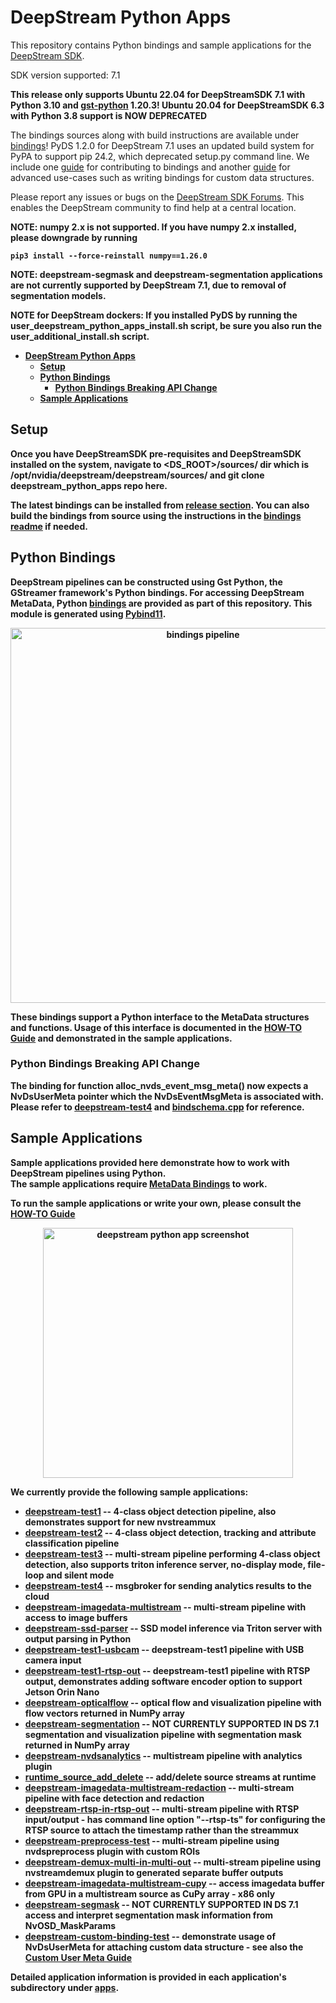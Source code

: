 # DeepStream Python Apps

This repository contains Python bindings and sample applications for the [DeepStream SDK](https://developer.nvidia.com/deepstream-sdk).  

SDK version supported: 7.1

<b>This release only supports Ubuntu 22.04 for DeepStreamSDK 7.1 with Python 3.10 and [gst-python](3rdparty/gst-python/) 1.20.3! Ubuntu 20.04 for DeepStreamSDK 6.3 with Python 3.8 support is NOW DEPRECATED</b>

The bindings sources along with build instructions are available under [bindings](bindings)! PyDS 1.2.0 for DeepStream 7.1 uses an updated build system for PyPA to support pip 24.2, which deprecated setup.py command line. We include one [guide](bindings/BINDINGSGUIDE.md) for contributing to bindings and another [guide](bindings/CUSTOMUSERMETAGUIDE.md) for advanced use-cases such as writing bindings for custom data structures. 

Please report any issues or bugs on the [DeepStream SDK Forums](https://devtalk.nvidia.com/default/board/209). This enables the DeepStream community to find help at a central location.

<b>NOTE:<b> numpy 2.x is not supported. If you have numpy 2.x installed, please downgrade by running
```
pip3 install --force-reinstall numpy==1.26.0
```

<b>NOTE:<b> deepstream-segmask and deepstream-segmentation applications are not currently supported by DeepStream 7.1, due to removal of segmentation models.

<b>NOTE for DeepStream dockers:<b> If you installed PyDS by running the user_deepstream_python_apps_install.sh script, be sure you also run the <b>user_additional_install.sh script<b>.

- [DeepStream Python Apps](#deepstream-python-apps)
  - [Setup](#setup)
  - [Python Bindings](#python-bindings)
    - [Python Bindings Breaking API Change](#python-bindings-breaking-api-change)
  - [Sample Applications](#sample-applications)

## Setup
Once you have DeepStreamSDK pre-requisites and DeepStreamSDK installed on the system, navigate to <DS_ROOT>/sources/ dir which is /opt/nvidia/deepstream/deepstream/sources/ and git clone deepstream_python_apps repo here.

The latest bindings can be installed from [release section](../../releases).
You can also build the bindings from source using the instructions in the [bindings readme](bindings/README.md) if needed.

<a name="metadata_bindings"></a>
## Python Bindings

DeepStream pipelines can be constructed using Gst Python, the GStreamer framework's Python bindings. For accessing DeepStream MetaData, 
Python [bindings](bindings) are provided as part of this repository. This module is generated using [Pybind11](https://github.com/pybind/pybind11).

<p align="center">
<img src=".python-app-pipeline.png" alt="bindings pipeline" height="600px"/>
</p>

These bindings support a Python interface to the MetaData structures and functions. Usage of this interface is documented in the [HOW-TO Guide](HOWTO.md) and demonstrated in the sample applications.  

### Python Bindings Breaking API Change
The binding for function alloc_nvds_event_msg_meta() now expects a NvDsUserMeta pointer which the NvDsEventMsgMeta is associated with. Please refer to [deepstream-test4](apps/deepstream-test4) and [bindschema.cpp](bindings/src/bindschema.cpp) for reference.

<a name="sample_applications"></a>
## Sample Applications

Sample applications provided here demonstrate how to work with DeepStream pipelines using Python.  
The sample applications require [MetaData Bindings](#metadata_bindings) to work.  

To run the sample applications or write your own, please consult the [HOW-TO Guide](HOWTO.md)  

<p align="center">
<img src=".test3-app.png" alt="deepstream python app screenshot" height="400px"/>
</p>

We currently provide the following sample applications:
* [deepstream-test1](apps/deepstream-test1) -- 4-class object detection pipeline, also demonstrates support for new nvstreammux
* [deepstream-test2](apps/deepstream-test2) -- 4-class object detection, tracking and attribute classification pipeline
* [deepstream-test3](apps/deepstream-test3) -- multi-stream pipeline performing 4-class object detection, also supports triton inference server, no-display mode, file-loop and silent mode
* [deepstream-test4](apps/deepstream-test4) -- msgbroker for sending analytics results to the cloud
* [deepstream-imagedata-multistream](apps/deepstream-imagedata-multistream) -- multi-stream pipeline with access to image buffers
* [deepstream-ssd-parser](apps/deepstream-ssd-parser) -- SSD model inference via Triton server with output parsing in Python
* [deepstream-test1-usbcam](apps/deepstream-test1-usbcam) -- deepstream-test1 pipeline with USB camera input
* [deepstream-test1-rtsp-out](apps/deepstream-test1-rtsp-out) -- deepstream-test1 pipeline with RTSP output, demonstrates adding software encoder option to support Jetson Orin Nano
* [deepstream-opticalflow](apps/deepstream-opticalflow) -- optical flow and visualization pipeline with flow vectors returned in NumPy array
* [deepstream-segmentation](apps/deepstream-segmentation) -- **NOT CURRENTLY SUPPORTED IN DS 7.1** segmentation and visualization pipeline with segmentation mask returned in NumPy array
* [deepstream-nvdsanalytics](apps/deepstream-nvdsanalytics) -- multistream pipeline with analytics plugin
* [runtime_source_add_delete](apps/runtime_source_add_delete) -- add/delete source streams at runtime
* [deepstream-imagedata-multistream-redaction](apps/deepstream-imagedata-multistream-redaction) -- multi-stream pipeline with face detection and redaction
* [deepstream-rtsp-in-rtsp-out](apps/deepstream-rtsp-in-rtsp-out) -- multi-stream pipeline with RTSP input/output - has command line option "--rtsp-ts" for configuring the RTSP source to attach the timestamp rather than the streammux
* [deepstream-preprocess-test](apps/deepstream-preprocess-test) -- multi-stream pipeline using nvdspreprocess plugin with custom ROIs
* [deepstream-demux-multi-in-multi-out](apps/deepstream-demux-multi-in-multi-out) -- multi-stream pipeline using nvstreamdemux plugin to generated separate buffer outputs
* [deepstream-imagedata-multistream-cupy](apps/deepstream-imagedata-multistream-cupy) -- access imagedata buffer from GPU in a multistream source as CuPy array - x86 only
* [deepstream-segmask](apps/deepstream-segmask) -- **NOT CURRENTLY SUPPORTED IN DS 7.1** access and interpret segmentation mask information from NvOSD_MaskParams
* [deepstream-custom-binding-test](apps/deepstream-custom-binding-test) -- demonstrate usage of NvDsUserMeta for attaching custom data structure - see also the [Custom User Meta Guide](bindings/CUSTOMUSERMETAGUIDE.md)


Detailed application information is provided in each application's subdirectory under [apps](apps).  


